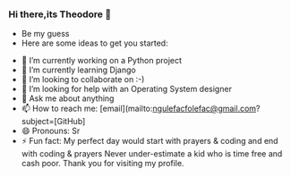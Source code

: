 ### Hi there,its Theodore 👋
* Be my guess
* Here are some ideas to get you started:

- 🔭 I’m currently working on a Python project
- 🌱 I’m currently learning Django
- 👯 I’m looking to collaborate on :-)
- 🤔 I’m looking for help with an Operating System designer
- 💬 Ask me about anything
- 📫 How to reach me:  [email](mailto:ngulefacfolefac@gmail.com?subject=[GitHub]
- 😄 Pronouns: Sr
- ⚡ Fun fact: My perfect day would start with prayers & coding and end with coding & prayers
Never under-estimate a kid who is time free and cash poor.
Thank you for visiting my profile.


